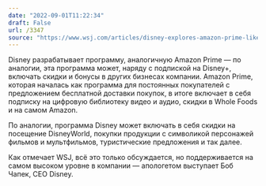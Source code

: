 ```yaml
---
date: "2022-09-01T11:22:34"
draft: False
url: /3347
source: "https://www.wsj.com/articles/disney-explores-amazon-prime-like-membership-program-to-offer-discounts-and-perks-11661978329"
---
```


Disney разрабатывает программу, аналогичную Amazon Prime — по аналогии, эта программа может, наряду с подпиской на Disney+, включать скидки и бонусы в других бизнесах компании. Amazon Prime, которая началась как программа для постоянных покупателей с предложением бесплатной доставки покупок, в итоге включает в себя подписку на цифровую библиотеку видео и аудио, скидки в Whole Foods и на самом Amazon. 

По аналогии, программа Disney может включать в себя скидки на посещение DisneyWorld, покупки продукции с символикой персонажей фильмов и мультфильмов, туристические предложения и так далее.

Как отмечает WSJ, всё это только обсуждается, но поддерживается на самом высоком уровне в компании — апологетом выступает Боб Чапек, CEO Disney.
